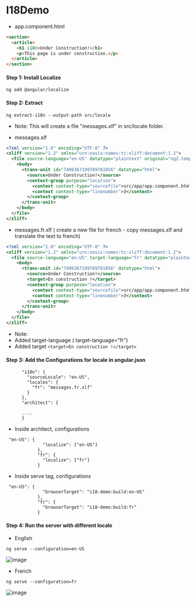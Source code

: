 # I18Demo

* app.component.html
```html
<section>
  <article>
    <h1 i18n>Under Construction!</h1>
    <p>This page is under construction.</p>
  </article>  
</section>
```

#### Step 1: Install Localize
```
ng add @angular/localize
```

#### Step 2: Extract 

```
ng extract-i18n --output-path src/locale
```
* Note: This will create a file "messages.xlf" in src/locale folder.

* messages.xlf
```xml
<?xml version="1.0" encoding="UTF-8" ?>
<xliff version="1.2" xmlns="urn:oasis:names:tc:xliff:document:1.2">
  <file source-language="en-US" datatype="plaintext" original="ng2.template">
    <body>
      <trans-unit id="7496367199789781856" datatype="html">
        <source>Under Construction!</source>
        <context-group purpose="location">
          <context context-type="sourcefile">src/app/app.component.html</context>
          <context context-type="linenumber">3</context>
        </context-group>
      </trans-unit>
    </body>
  </file>
</xliff>
```
* messages.fr.xlf ( create a new file for french - copy messages.xlf and translate the text to french)
```xml
<?xml version="1.0" encoding="UTF-8" ?>
<xliff version="1.2" xmlns="urn:oasis:names:tc:xliff:document:1.2">
  <file source-language="en-US" target-language="fr" datatype="plaintext" original="ng2.template">
    <body>
      <trans-unit id="7496367199789781856" datatype="html">
        <source>Under Construction!</source>
        <target>En construction !</target>
        <context-group purpose="location">
          <context context-type="sourcefile">src/app/app.component.html</context>
          <context context-type="linenumber">3</context>
        </context-group>
      </trans-unit>
    </body>
  </file>
</xliff>
```
* Note:
 * Added target-language ( target-language="fr")
 * Added target `<target>En construction !</target>`

#### Step 3: Add the Configurations for locale in angular.json

```
      "i18n": { 
        "sourceLocale": "en-US", 
        "locales": { 
          "fr": "messages.fr.xlf" 
        } 
      }, 
      "architect": {
      
      .... 
      }
```

* Inside architect, configurations
```
 "en-US": { 
              "localize": ["en-US"] 
            }, 
            "fr": { 
              "localize": ["fr"] 
            } 
```

* Inside serve tag, configurations
```
 "en-US": { 
              "browserTarget": "i18-demo:build:en-US" 
            }, 
            "fr": { 
              "browserTarget": "i18-demo:build:fr" 
            }
```

#### Step 4: Run the server with different locale

* English
```
ng serve --configuration=en-US
```
![image](https://user-images.githubusercontent.com/2763774/183627874-d3fadb54-1773-44dc-9ae9-72cd9a49e4dc.png)



* French
```
ng serve --configuration=fr
```

![image](https://user-images.githubusercontent.com/2763774/183627722-21998d6c-d23d-4fbf-aa07-9c8db9230224.png)




